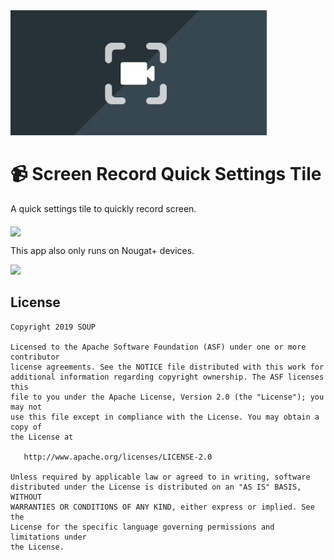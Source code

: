 <img height="200" src='https://github.com/fornewid/ScreenRecordTile/blob/master/app/src/main/ic_launcher-graphic.png'/>

# :video_camera: Screen Record Quick Settings Tile

A quick settings tile to quickly record screen.

<img src="Screenshots/screenrecord_demo.gif" align="middle">

This app also only runs on Nougat+ devices.

<a href='https://play.google.com/store/apps/details?id=soup.tile.screenrecord'>
<img height="60px" src='https://play.google.com/intl/en/badges/images/generic/en_badge_web_generic.png'/>
</a>

## License

```
Copyright 2019 SOUP

Licensed to the Apache Software Foundation (ASF) under one or more contributor
license agreements. See the NOTICE file distributed with this work for
additional information regarding copyright ownership. The ASF licenses this
file to you under the Apache License, Version 2.0 (the "License"); you may not
use this file except in compliance with the License. You may obtain a copy of
the License at

   http://www.apache.org/licenses/LICENSE-2.0

Unless required by applicable law or agreed to in writing, software
distributed under the License is distributed on an "AS IS" BASIS, WITHOUT
WARRANTIES OR CONDITIONS OF ANY KIND, either express or implied. See the
License for the specific language governing permissions and limitations under
the License.
```
